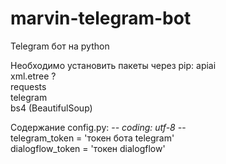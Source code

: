 # marvin-telegram-bot
Telegram бот на python

Необходимо установить пакеты через pip:
  apiai <br/>
  xml.etree ? </br>
  requests </br>
  telegram </br>
  bs4 (BeautifulSoup) </br>
  
Содержание config.py:
   -*- coding: utf-8 -*- </br>
  telegram_token = 'токен бота telegram' </br>
  dialogflow_token = 'токен dialogflow' </br>
